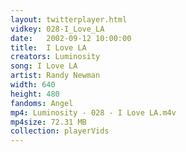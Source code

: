 ```yaml
---
layout: twitterplayer.html
vidkey: 028-I_Love_LA
date:   2002-09-12 10:00:00
title:  I Love LA
creators: Luminosity
song: I Love LA
artist: Randy Newman
width: 640
height: 480
fandoms: Angel
mp4: Luminosity - 028 - I Love LA.m4v
mp4size: 72.31 MB
collection: playerVids
---
```


  <div>
  
  </div>
  